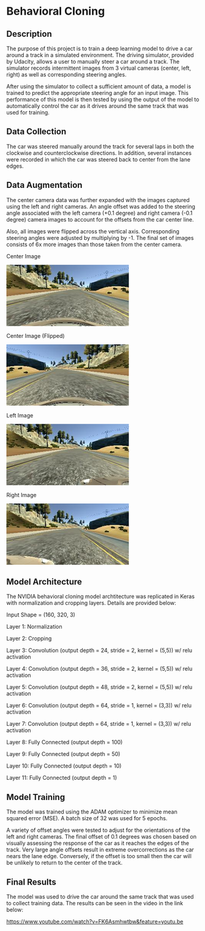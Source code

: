 # Behavioral Cloning

## Description

The purpose of this project is to train a deep learning model to drive a car around a track in a simulated environment.  The driving simulator, provided by Udacity, allows a user to manually steer a car around a track.  The simulator records intermittent images from 3 virtual cameras (center, left, right) as well as corresponding steering angles.  

After using the simulator to collect a sufficient amount of data, a model is trained to predict the appropriate steering angle for an input image.  This performance of this model is then tested by using the output of the model to automatically control the car as it drives around the same track that was used for training.


## Data Collection

The car was steered manually around the track for several laps in both the clockwise and counterclockwise directions. In addition, several instances were recorded in which the car was steered back to center from the lane edges.  


## Data Augmentation

The center camera data was further expanded with the images captured using the left and right cameras.  An angle offset was added to the steering angle associated with the left camera (+0.1 degree) and right camera (-0.1 degree) camera images to account for the offsets from the car center line.  

Also, all images were flipped across the vertical axis.  Corresponding steering angles were adjusted by multiplying by -1.  The final set of images consists of 6x more images than those taken from the center camera.

Center Image

![img0](https://github.com/jrobischon/CarND-Behavioral-Cloning-P3/blob/master/img_center1.jpg)

Center Image (Flipped)

![img1](https://github.com/jrobischon/CarND-Behavioral-Cloning-P3/blob/master/img_center1_flip.jpg)

Left Image

![img2](https://github.com/jrobischon/CarND-Behavioral-Cloning-P3/blob/master/img_left1.jpg)


Right Image

![img3](https://github.com/jrobischon/CarND-Behavioral-Cloning-P3/blob/master/img_right1.jpg)


## Model Architecture
The NVIDIA behavioral cloning model archtitecture was replicated in Keras with normalization and cropping layers.
Details are provided below:

Input Shape = (160, 320, 3)

Layer 1: Normalization

Layer 2: Cropping

Layer 3: Convolution (output depth = 24, stride = 2, kernel = (5,5)) w/ relu activation

Layer 4: Convolution (output depth = 36, stride = 2, kernel = (5,5)) w/ relu activation

Layer 5: Convolution (output depth = 48, stride = 2, kernel = (5,5)) w/ relu activation

Layer 6: Convolution (output depth = 64, stride = 1, kernel = (3,3)) w/ relu activation

Layer 7: Convolution (output depth = 64, stride = 1, kernel = (3,3)) w/ relu activation

Layer 8: Fully Connected (output depth = 100)

Layer 9: Fully Connected (output depth = 50)

Layer 10: Fully Connected (output depth = 10)

Layer 11: Fully Connected (output depth = 1)


## Model Training
The model was trained using the ADAM optimizer to minimize mean squared error (MSE).  A batch size of 32 was used for 5 epochs.

A variety of offset angles were tested to adjust for the orientations of the left and right cameras.  The final offset of 0.1 degrees was chosen based on visually assessing the response of the car as it reaches the edges of the track.  Very large angle offsets result in extreme overcorrections as the car nears the lane edge.  Conversely, if the offset is too small then the car will be unlikely to return to the center of the track.


## Final Results
The model was used to drive the car around the same track that was used to collect training data. 
The results can be seen in the video in the link below: 

https://www.youtube.com/watch?v=FK6Asmhwtbw&feature=youtu.be
